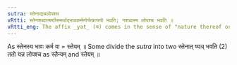 ```yaml
---
sutra: स्तेनाद्यन्नलोपश्च
vRtti: स्तेनशब्दात्षष्ठीसमर्थाद्भावकर्मणोर्यत्प्रत्ययो भवति; नशब्दस्य लोपश्च भवति ॥
vRtti_eng: The affix _yat_ (य) comes in the sense of "nature thereof or action thereof", after the word _stena_, in the genitive, and न is elided before this affix.
---
```

As स्तेनस्य भावः कर्म वा = स्तेयम् ॥ Some divide the _sutra_ into two स्तेनात् ष्यञ् भवति (2) ततो यन्न लोपश्च as स्तैन्यम् and स्तेयम् ॥
